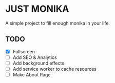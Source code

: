 # JUST MONIKA

A simple project to fill enough monika in your life.

## TODO

- [x] Fullscreen
- [ ] Add SEO & Analytics
- [ ] Add background effects
- [ ] Add service worker to cache resources
- [ ] Make About Page